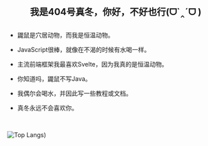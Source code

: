 <!--![这是头图](https://www.helloimg.com/i/2025/03/08/67cc38087b747.jpg "cover")
<!--![这是头图](2233.jpg "cover")-->

<br />

<div align='center' ><h2>我是404号真冬，你好，不好也行(ᗜ`‸´ᗜ )<h2></div>

*   鼹鼠是穴居动物，而我是恒温动物。
    
*   JavaScript很棒，就像在不渴的时候有水喝一样。
    
*   主流前端框架我最喜欢Svelte，因为我真的是恒温动物。
    
*   你知道吗，鼹鼠不写Java。
    
*   我偶尔会喝水，并因此写一些教程或文档。
    
*   真冬永远不会喜欢你。

<br />

![Top Langs](https://github-readme-stats.vercel.app/api/top-langs/?username=Mafuyu404&langs_count=3&size_weight=0.5&count_weight=0.5))
